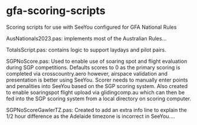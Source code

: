 # gfa-scoring-scripts
Scoring scripts for use with SeeYou configured for GFA National Rules

AusNationals2023.pas: implements most of the Australian Rules...

TotalsScript.pas: contains logic to support laydays and pilot pairs.

SGPNoScore.pas: Used to enable use of soaring spot and flight evaluation during SGP competitions.  Defaults scores to 0 as the primary scoring is completed via crosscountry.aero however, airspace validation and presentation is better using SeeYou.  Scorer needs to manually enter points and penalities into SeeYou based on the SGP scoring system.  Also created to enable soaringspot flight upload via glidingcomp.au which can then be fed into the SGP scoring system from a local directory on scoring computer.

SGPNoScoreGawlerTZ.pas: Created to add an extra info line to explain the 1/2 hour difference as the Adelaide timezone is incorrect in SeeYou....   